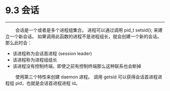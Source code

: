 # 9.3 会话
***

&emsp;&emsp;
会话是一个或者是多个进程组集合。
进程可以通过调用 pid\_t setsid(); 来建立一个新会话。
如果调用此函数的进程不是进程组长，就会创建一个新的会话。
那么此时会：

+ 该进程称为会话首进程 (session leader)
+ 该进程称为进程组组长
+ 该进程没有控制终端，即使之前有控制终端那么这种联系也会断掉

&emsp;&emsp;
使用第三个特性来创建 daemon 进程。
调用 getsid 可以获得会话首进程进程组 pid，也就是会话首进程进程 id。
